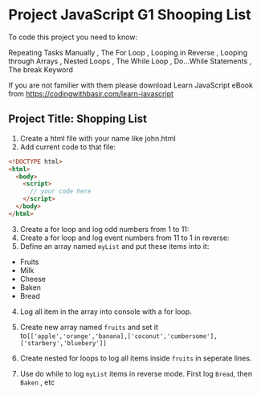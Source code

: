 # Project JavaScript G1 Shooping List

To code this project you need to know:

Repeating Tasks Manually
, The For Loop
, Looping in Reverse
, Looping through Arrays
, Nested Loops
, The While Loop
, Do...While Statements
, The break Keyword

If you are not familier with them please download Learn JavaScript eBook from https://codingwithbasir.com/learn-javascript

## Project Title: Shopping List

1. Create a html file with your name like john.html
2. Add current code to that file:

```html
<!DOCTYPE html>
<html>
  <body>
    <script>
      // your code here
    </script>
  </body>
</html>
```

3. Create a for loop and log odd numbers from 1 to 11:
4. Create a for loop and log event numbers from 11 to 1 in reverse:
5. Define an array named `myList` and put these items into it:

- Fruits
- Milk
- Cheese
- Baken
- Bread

4. Log all item in the array into console with a for loop.

5. Create new array named `fruits` and set it to`[['apple','orange','banana],['coconut','cumbersome'],['starbery','bluebery']]`

6. Create nested for loops to log all items inside `fruits` in seperate lines.

7. Use do while to log `myList` items in reverse mode. First log `Bread`, then `Baken` , etc
